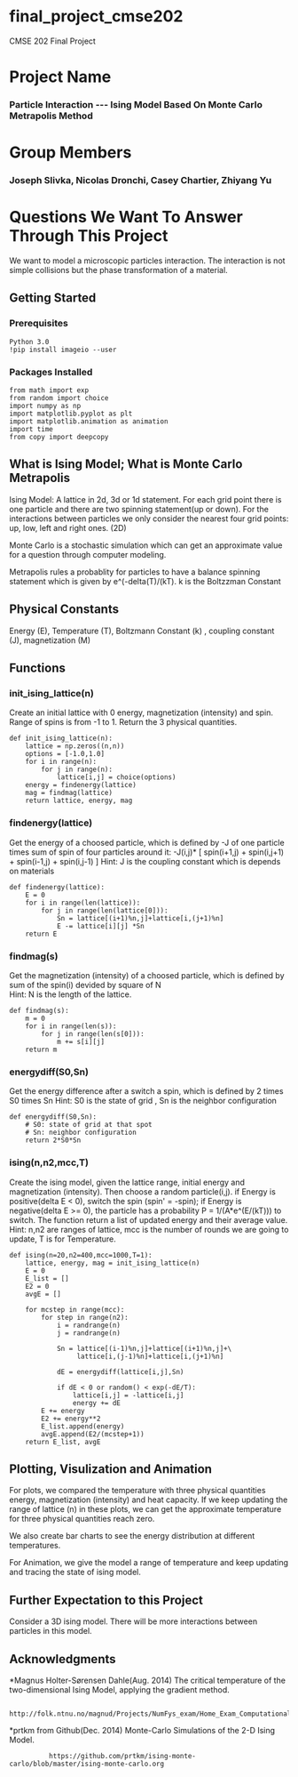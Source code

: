 # final_project_cmse202
CMSE 202 Final Project

# Project Name

### Particle Interaction --- Ising Model Based On Monte Carlo Metrapolis Method 


# Group Members

### Joseph Slivka, Nicolas Dronchi, Casey Chartier, Zhiyang Yu

# Questions We Want To Answer Through This Project 

We want to model a microscopic particles interaction. The interaction is not simple collisions but the phase transformation of a material. 

## Getting Started

### Prerequisites

```
Python 3.0
!pip install imageio --user
```

### Packages Installed

```
from math import exp
from random import choice
import numpy as np
import matplotlib.pyplot as plt
import matplotlib.animation as animation
import time
from copy import deepcopy

```

## What is Ising Model; What is Monte Carlo Metrapolis 

Ising Model: A lattice in 2d, 3d or 1d statement. For each grid point there is one particle and there are two spinning statement(up or down). 
For the interactions between particles we only consider the nearest four grid points: up, low, left and right ones. (2D)

Monte Carlo is a stochastic simulation which can get an approximate value for a question through computer modeling. 

Metrapolis rules a probablity for particles to have a balance spinning statement which is given by e^(-delta(T)/(kT). 
k is the Boltzzman Constant 



## Physical Constants

Energy (E), Temperature (T), Boltzmann Constant (k) , coupling constant (J), magnetization (M)


## Functions 



### init_ising_lattice(n) 

Create an initial lattice with 0 energy, magnetization (intensity) and spin. Range of spins is from -1 to 1. Return the 3 physical 
quantities. 

```
def init_ising_lattice(n):
    lattice = np.zeros((n,n))
    options = [-1.0,1.0]
    for i in range(n):
        for j in range(n):
            lattice[i,j] = choice(options)
    energy = findenergy(lattice)
    mag = findmag(lattice)
    return lattice, energy, mag
```

### findenergy(lattice)

Get the energy of a choosed particle, which is defined by -J of one particle times sum of spin of four particles around it: 
-J(i,j)* [ spin(i+1,j) + spin(i,j+1) + spin(i-1,j) + spin(i,j-1) ]   Hint: J is the coupling constant which is depends on materials

```
def findenergy(lattice):
    E = 0
    for i in range(len(lattice)):
        for j in range(len(lattice[0])):
            Sn = lattice[(i+1)%n,j]+lattice[i,(j+1)%n]
            E -= lattice[i][j] *Sn
    return E
```

### findmag(s) 

Get the magnetization (intensity) of a choosed particle, which is defined by sum of the spin(i) devided by square of N  
Hint: N is the length of the lattice.

```
def findmag(s):
    m = 0
    for i in range(len(s)):
        for j in range(len(s[0])):
            m += s[i][j]
    return m
```

### energydiff(S0,Sn)

Get the energy difference after a switch a spin, which is defined by 2 times S0 times Sn
Hint: S0 is the state of grid , Sn is the neighbor configuration 

```
def energydiff(S0,Sn):
    # S0: state of grid at that spot
    # Sn: neighbor configuration
    return 2*S0*Sn
```


### ising(n,n2,mcc,T)

Create the ising model, given the lattice range, initial energy and magnetization (intensity). Then choose a random particle(i,j).
if Energy is positive(delta E < 0), switch the spin (spin' = -spin); if Energy is negative(delta E >= 0), the particle has 
a probability P = 1/(A*e^(E/(kT))) to switch. The function return a list of updated energy and their average value. 
Hint: n,n2 are ranges of lattice, mcc is the number of rounds we are going to update, T is for Temperature. 

```
def ising(n=20,n2=400,mcc=1000,T=1):
    lattice, energy, mag = init_ising_lattice(n)
    E = 0
    E_list = []
    E2 = 0
    avgE = []

    for mcstep in range(mcc):
        for step in range(n2):
            i = randrange(n)
            j = randrange(n)

            Sn = lattice[(i-1)%n,j]+lattice[(i+1)%n,j]+\
                 lattice[i,(j-1)%n]+lattice[i,(j+1)%n]

            dE = energydiff(lattice[i,j],Sn)

            if dE < 0 or random() < exp(-dE/T):
                lattice[i,j] = -lattice[i,j]
                energy += dE
        E += energy
        E2 += energy**2
        E_list.append(energy)
        avgE.append(E2/(mcstep+1))
    return E_list, avgE
```

## Plotting, Visulization and Animation
For plots, we compared the temperature with three physical quantities energy, magnetization (intensity) and heat capacity. 
If we keep updating the range of lattice (n) in these plots, we can get the approximate temperature for three physical quantities 
reach zero.

We also create bar charts to see the energy distribution at different temperatures. 

For Animation, we give the model a range of temperature and keep updating and tracing the state of ising model. 



## Further Expectation to this Project

Consider a 3D ising model. There will be more interactions between particles in this model. 



## Acknowledgments
*Magnus Holter-Sørensen Dahle(Aug. 2014) The critical temperature of the two-dimensional Ising Model, applying the gradient method. 
              
              http://folk.ntnu.no/magnud/Projects/NumFys_exam/Home_Exam_Computational_Physics_TFY4235.pdf
              
*prtkm from Github(Dec. 2014) Monte-Carlo Simulations of the 2-D Ising Model. 
              
              https://github.com/prtkm/ising-monte-carlo/blob/master/ising-monte-carlo.org 
              
